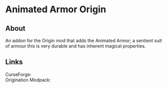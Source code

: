 # Animated Armor Origin

## About

An addon for the Origin mod that adds the Animated Armor; a sentient suit of armour this is very durable and has inherent magical properties.

## Links

CurseForge: \
Origination Modpack:
